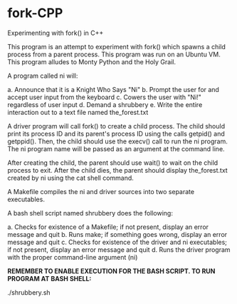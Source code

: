 # fork-CPP
Experimenting with fork() in C++

This program is an attempt to experiment with fork() which spawns a child process from
a parent process. This program was run on an Ubuntu VM. This program alludes 
to Monty Python and the Holy Grail.

A program called ni will:

a. Announce that it is a Knight Who Says "Ni"
b. Prompt the user for and accept user input from the keyboard
c. Cowers the user with "Ni!" regardless of user input
d. Demand a shrubbery
e. Write the entire interaction out to a text file named the_forest.txt

A driver program will call fork() to create a child process. The child should print its
process ID and its parent's process ID using the calls getpid() and getppid(). Then, the 
child should use the execv() call to run the ni program. The ni program name will be 
passed as an argument at the command line.

After creating the child, the parent should use wait() to wait on the child process
to exit. After the child dies, the parent should display the_forest.txt 
created by ni using the cat shell command.

A Makefile compiles the ni and driver sources into two separate executables.

A bash shell script named shrubbery does the following:

a. Checks for existence of a Makefile; if not present, display an error message and quit
b. Runs make; if something goes wrong, display an error message and quit
c. Checks for existence of the driver and ni executables; if not present, display an error message and quit
d. Runs the driver program with the proper command-line argument (ni)

**REMEMBER TO ENABLE EXECUTION FOR THE BASH SCRIPT. TO RUN PROGRAM AT BASH SHELL:**

./shrubbery.sh

